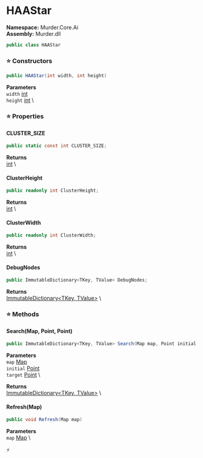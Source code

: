 # HAAStar

**Namespace:** Murder.Core.Ai \
**Assembly:** Murder.dll

```csharp
public class HAAStar
```

### ⭐ Constructors
```csharp
public HAAStar(int width, int height)
```

**Parameters** \
`width` [int](https://learn.microsoft.com/en-us/dotnet/api/System.Int32?view=net-7.0) \
`height` [int](https://learn.microsoft.com/en-us/dotnet/api/System.Int32?view=net-7.0) \

### ⭐ Properties
#### CLUSTER_SIZE
```csharp
public static const int CLUSTER_SIZE;
```

**Returns** \
[int](https://learn.microsoft.com/en-us/dotnet/api/System.Int32?view=net-7.0) \
#### ClusterHeight
```csharp
public readonly int ClusterHeight;
```

**Returns** \
[int](https://learn.microsoft.com/en-us/dotnet/api/System.Int32?view=net-7.0) \
#### ClusterWidth
```csharp
public readonly int ClusterWidth;
```

**Returns** \
[int](https://learn.microsoft.com/en-us/dotnet/api/System.Int32?view=net-7.0) \
#### DebugNodes
```csharp
public ImmutableDictionary<TKey, TValue> DebugNodes;
```

**Returns** \
[ImmutableDictionary\<TKey, TValue\>](https://learn.microsoft.com/en-us/dotnet/api/System.Collections.Immutable.ImmutableDictionary-2?view=net-7.0) \
### ⭐ Methods
#### Search(Map, Point, Point)
```csharp
public ImmutableDictionary<TKey, TValue> Search(Map map, Point initial, Point target)
```

**Parameters** \
`map` [Map](../../../Murder/Core/Map.html) \
`initial` [Point](../../../Murder/Core/Geometry/Point.html) \
`target` [Point](../../../Murder/Core/Geometry/Point.html) \

**Returns** \
[ImmutableDictionary\<TKey, TValue\>](https://learn.microsoft.com/en-us/dotnet/api/System.Collections.Immutable.ImmutableDictionary-2?view=net-7.0) \

#### Refresh(Map)
```csharp
public void Refresh(Map map)
```

**Parameters** \
`map` [Map](../../../Murder/Core/Map.html) \



⚡